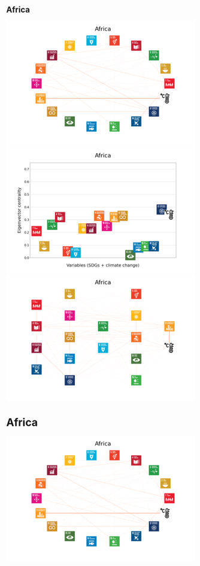 ## Africa

![Africa](https://github.com/felix-laumann/SDG-networks/blob/gh-pages/Results/Africa/Africa_circular_network_logos.png)
![Africa](https://github.com/felix-laumann/SDG-networks/blob/gh-pages/Results/Africa/Africa_eigenvector_centrality.png)
![Africa](https://github.com/felix-laumann/SDG-networks/blob/gh-pages/Results/Africa/Africa_multipartite_network_logos_cluster.png)

# Africa
<img src="Africa_circular_network_logos.png">
